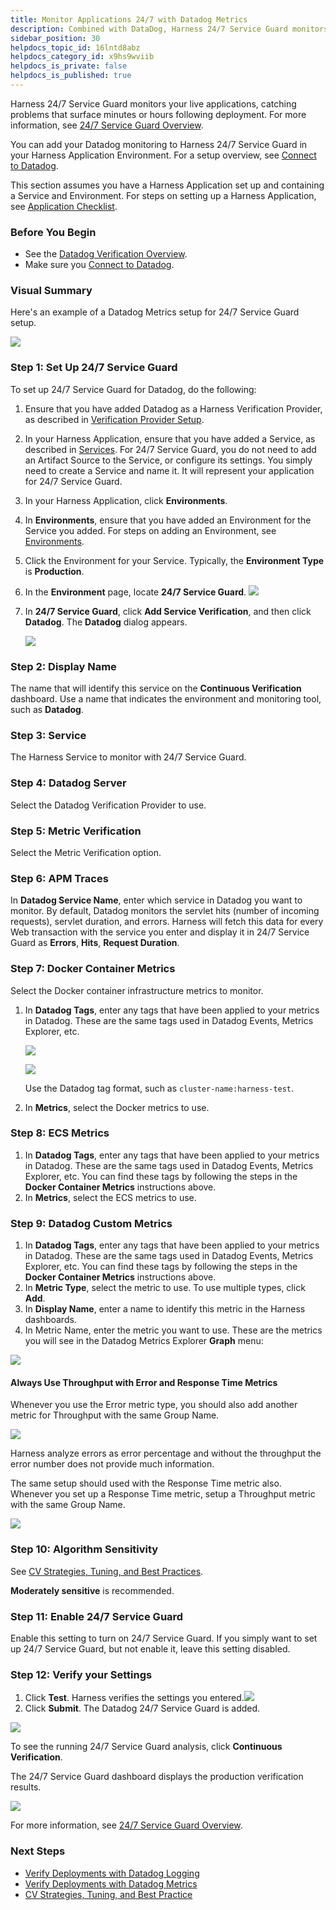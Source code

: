 ```yaml
---
title: Monitor Applications 24/7 with Datadog Metrics
description: Combined with DataDog, Harness 24/7 Service Guard monitors your live applications, catching problems that surface minutes or hours following deployment.
sidebar_position: 30
helpdocs_topic_id: 16lntd8abz
helpdocs_category_id: x9hs9wviib
helpdocs_is_private: false
helpdocs_is_published: true
---
```


Harness 24/7 Service Guard monitors your live applications, catching problems that surface minutes or hours following deployment. For more information, see [24/7 Service Guard Overview](../continuous-verification-overview/concepts-cv/24-7-service-guard-overview.md).

You can add your Datadog monitoring to Harness 24/7 Service Guard in your Harness Application Environment. For a setup overview, see [Connect to Datadog](1-datadog-connection-setup.md).

This section assumes you have a Harness Application set up and containing a Service and Environment. For steps on setting up a Harness Application, see [Application Checklist](https://docs.harness.io/article/bucothemly-application-configuration).

### Before You Begin

* See the [Datadog Verification Overview](../continuous-verification-overview/concepts-cv/datadog-verification-overview.md).
* Make sure you [Connect to Datadog](1-datadog-connection-setup.md).

### Visual Summary

Here's an example of a Datadog Metrics setup for 24/7 Service Guard setup.

![](./static/monitor-applications-24-7-with-datadog-metrics-30.png)

### Step 1: Set Up 24/7 Service Guard

To set up 24/7 Service Guard for Datadog, do the following:

1. Ensure that you have added Datadog as a Harness Verification Provider, as described in [Verification Provider Setup](1-datadog-connection-setup.md#datadog-verification-provider-setup).
2. In your Harness Application, ensure that you have added a Service, as described in [Services](https://docs.harness.io/article/eb3kfl8uls-service-configuration). For 24/7 Service Guard, you do not need to add an Artifact Source to the Service, or configure its settings. You simply need to create a Service and name it. It will represent your application for 24/7 Service Guard.
3. In your Harness Application, click **Environments**.
4. In **Environments**, ensure that you have added an Environment for the Service you added. For steps on adding an Environment, see [Environments](https://docs.harness.io/article/n39w05njjv-environment-configuration).
5. Click the Environment for your Service. Typically, the **Environment Type** is **Production**.
6. In the **Environment** page, locate **24/7 Service Guard**.
  ![](./static/monitor-applications-24-7-with-datadog-metrics-31.png)
  
7. In **24/7 Service Guard**, click **Add Service Verification**, and then click **Datadog**. The **Datadog** dialog appears.

   ![](./static/monitor-applications-24-7-with-datadog-metrics-32.png)

### Step 2: Display Name

The name that will identify this service on the **Continuous Verification** dashboard. Use a name that indicates the environment and monitoring tool, such as **Datadog**.

### Step 3: Service

The Harness Service to monitor with 24/7 Service Guard.

### Step 4: Datadog Server

Select the Datadog Verification Provider to use.

### Step 5: Metric Verification

Select the Metric Verification option.

### Step 6: APM Traces

In **Datadog Service Name**, enter which service in Datadog you want to monitor. By default, Datadog monitors the servlet hits (number of incoming requests), servlet duration, and errors. Harness will fetch this data for every Web transaction with the service you enter and display it in 24/7 Service Guard as **Errors**, **Hits**, **Request Duration**.

### Step 7: Docker Container Metrics

Select the Docker container infrastructure metrics to monitor.

1. In **Datadog Tags**, enter any tags that have been applied to your metrics in Datadog. These are the same tags used in Datadog Events, Metrics Explorer, etc.

   [![](./static/monitor-applications-24-7-with-datadog-metrics-33.png)](./static/monitor-applications-24-7-with-datadog-metrics-33.png)

   [![](./static/monitor-applications-24-7-with-datadog-metrics-35.png)](./static/monitor-applications-24-7-with-datadog-metrics-35.png)

   Use the Datadog tag format, such as `cluster-name:harness-test`.

2. In **Metrics**, select the Docker metrics to use.

### Step 8: ECS Metrics

1. In **Datadog Tags**, enter any tags that have been applied to your metrics in Datadog. These are the same tags used in Datadog Events, Metrics Explorer, etc. You can find these tags by following the steps in the **Docker Container Metrics** instructions above.
2. In **Metrics**, select the ECS metrics to use.

### Step 9: Datadog Custom Metrics

1. In **Datadog Tags**, enter any tags that have been applied to your metrics in Datadog. These are the same tags used in Datadog Events, Metrics Explorer, etc. You can find these tags by following the steps in the **Docker Container Metrics** instructions above.
2. In **Metric Type**, select the metric to use. To use multiple types, click **Add**.
3. In **Display Name**, enter a name to identify this metric in the Harness dashboards.
4. In Metric Name, enter the metric you want to use. These are the metrics you will see in the Datadog Metrics Explorer **Graph** menu:

[![](./static/monitor-applications-24-7-with-datadog-metrics-37.png)](./static/monitor-applications-24-7-with-datadog-metrics-37.png)

#### Always Use Throughput with Error and Response Time Metrics

Whenever you use the Error metric type, you should also add another metric for Throughput with the same Group Name.

![](./static/monitor-applications-24-7-with-datadog-metrics-39.png)

Harness analyze errors as error percentage and without the throughput the error number does not provide much information.

The same setup should used with the Response Time metric also. Whenever you set up a Response Time metric, setup a Throughput metric with the same Group Name.

![](./static/monitor-applications-24-7-with-datadog-metrics-40.png)

### 

### Step 10: Algorithm Sensitivity

See [CV Strategies, Tuning, and Best Practices](../continuous-verification-overview/concepts-cv/cv-strategies-and-best-practices.md#algorithm-sensitivity-and-failure-criteria).

**Moderately sensitive** is recommended.

### Step 11: Enable 24/7 Service Guard

Enable this setting to turn on 24/7 Service Guard. If you simply want to set up 24/7 Service Guard, but not enable it, leave this setting disabled.

### Step 12: Verify your Settings

1. Click **Test**. Harness verifies the settings you entered.![](./static/monitor-applications-24-7-with-datadog-metrics-41.png)
2. Click **Submit**. The Datadog 24/7 Service Guard is added.

![](./static/monitor-applications-24-7-with-datadog-metrics-42.png)

To see the running 24/7 Service Guard analysis, click **Continuous Verification**.

The 24/7 Service Guard dashboard displays the production verification results.

![](./static/monitor-applications-24-7-with-datadog-metrics-43.png)

 For more information, see [24/7 Service Guard Overview](../continuous-verification-overview/concepts-cv/24-7-service-guard-overview.md).

### Next Steps

* [Verify Deployments with Datadog Logging](3-verify-deployments-with-datadog.md)
* [Verify Deployments with Datadog Metrics](verify-deployments-with-datadog-metrics.md)
* [CV Strategies, Tuning, and Best Practice](../continuous-verification-overview/concepts-cv/cv-strategies-and-best-practices.md#algorithm-sensitivity-and-failure-criteria)

